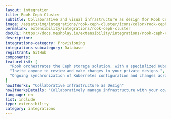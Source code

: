 ```yaml
---
layout: integration
title: Rook Ceph Cluster
subtitle: Collaborative and visual infrastructure as design for Rook Ceph Cluster
image: /assets/img/integrations/rook-ceph-cluster/icons/color/rook-ceph-cluster-color.svg
permalink: extensibility/integrations/rook-ceph-cluster
docURL: https://docs.meshplay.io/extensibility/integrations/rook-ceph-cluster
description: 
integrations-category: Provisioning
integrations-subcategory: Database
registrant: GitHub
components: 
featureList: [
  "Rook orchestrates the Ceph storage solution, with a specialized Kubernetes Operator to automate management.",
  "Invite anyone to review and make changes to your private designs.",
  "Ongoing synchronization of Kubernetes configuration and changes across any number of clusters."
]
howItWorks: "Collaborative Infrastructure as Design"
howItWorksDetails: "Collaboratively manage infrastructure with your coworkers synchronously sharing the same designs."
language: en
list: include
type: extensibility
category: integrations
---
```

